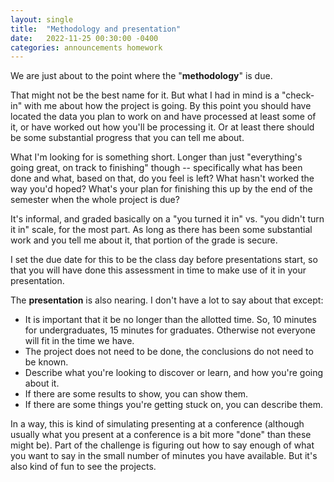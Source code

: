 ```yaml
---
layout: single
title:  "Methodology and presentation"
date:   2022-11-25 00:30:00 -0400
categories: announcements homework
---
```

We are just about to the point where the "**methodology**" is due.

That might not be the best name for it.  But what I had in mind is a "check-in" with me about how the project is going.  By this point you should have located the data you plan to work on and have processed at least some of it, or have worked out how you'll be processing it.  Or at least there should be some substantial progress that you can tell me about.

What I'm looking for is something short.  Longer than just "everything's going great, on track to finishing" though -- specifically what has been done and what, based on that, do you feel is left?  What hasn't worked the way you'd hoped?  What's your plan for finishing this up by the end of the semester when the whole project is due?

It's informal, and graded basically on a "you turned it in" vs. "you didn't turn it in" scale, for the most part.  As long as there has been some substantial work and you tell me about it, that portion of the grade is secure.

I set the due date for this to be the class day before presentations start, so that you will have done this assessment in time to make use of it in your presentation.

The **presentation** is also nearing.  I don't have a lot to say about that except:

- It is important that it be no longer than the allotted time.  So, 10 minutes for undergraduates, 15 minutes for graduates.  Otherwise not everyone will fit in the time we have.
- The project does not need to be done, the conclusions do not need to be known.
- Describe what you're looking to discover or learn, and how you're going about it.
- If there are some results to show, you can show them.
- If there are some things you're getting stuck on, you can describe them.

In a way, this is kind of simulating presenting at a conference (although usually what you present at a conference is a bit more "done" than these might be).  Part of the challenge is figuring out how to say enough of what you want to say in the small number of minutes you have available.  But it's also kind of fun to see the projects.